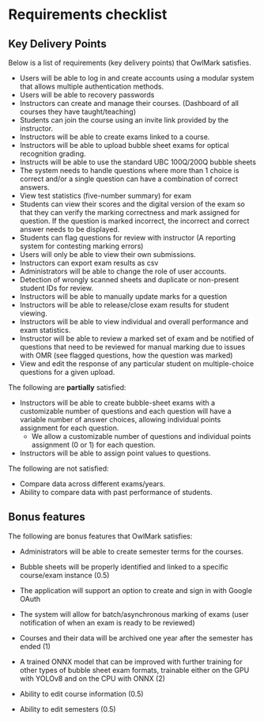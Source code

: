 # Requirements checklist

## Key Delivery Points

Below is a list of requirements (key delivery points) that OwlMark satisfies.

- Users will be able to log in and create accounts using a modular system that allows multiple authentication methods.
- Users will be able to recovery passwords
- Instructors can create and manage their courses. (Dashboard of all courses they have taught/teaching)
- Students can join the course using an invite link provided by the instructor.
- Instructors will be able to create exams linked to a course.
- Instructors will be able to upload bubble sheet exams for optical recognition grading.
- Instructs will be able to use the standard UBC 100Q/200Q bubble sheets
- The system needs to handle questions where more than 1 choice is correct and/or a single question can have a combination of correct answers.
- View test statistics (five-number summary) for exam
- Students can view their scores and the digital version of the exam so that they can verify the marking correctness and mark assigned for question. If the question is marked incorrect, the incorrect and correct answer needs to be displayed.
- Students can flag questions for review with instructor (A reporting system for contesting marking errors)
- Users will only be able to view their own submissions.
- Instructors can export exam results as csv
- Administrators will be able to change the role of user accounts.
- Detection of wrongly scanned sheets and duplicate or non-present student IDs for review.
- Instructors will be able to manually update marks for a question
- Instructors will be able to release/close exam results for student viewing.
- Instructors will be able to view individual and overall performance and exam statistics.
- Instructor will be able to review a marked set of exam and be notified of questions that need to be reviewed for manual marking due to issues with OMR (see flagged questions, how the question was marked)
- View and edit the response of any particular student on multiple-choice questions for a given upload.

The following are **partially** satisfied:

- Instructors will be able to create bubble-sheet exams with a customizable number of questions and each question will have a variable number of answer choices, allowing individual points assignment for each question.
  - We allow a customizable number of questions and individual points assignment (0 or 1) for each question.
- Instructors will be able to assign point values to questions.

The following are not satisfied:

- Compare data across different exams/years.
- Ability to compare data with past performance of students.

## Bonus features

The following are bonus features that OwlMark satisfies:

- Administrators will be able to create semester terms for the courses.
- Bubble sheets will be properly identified and linked to a specific course/exam instance (0.5)
- The application will support an option to create and sign in with Google OAuth
- The system will allow for batch/asynchronous marking of exams (user notification of when an exam is ready to be reviewed)

- Courses and their data will be archived one year after the semester has ended (1)
- A trained ONNX model that can be improved with further training for other types of bubble sheet exam formats, trainable either on the GPU with YOLOv8 and on the CPU with ONNX (2)
- Ability to edit course information (0.5)
- Ability to edit semesters (0.5)
